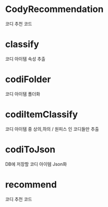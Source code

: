 # CodyRecommendation
코디 추천 코드

# classify
코디 아이템 속성 추출

# codiFolder
코디 아이템 폴더화

# codiItemClassify
코디 아이템 중 상의,하의 / 원피스 인 코디들만 추출

# codiToJson
DB에 저장할 코디 아이템 Json화

# recommend
코디 추천 코드
